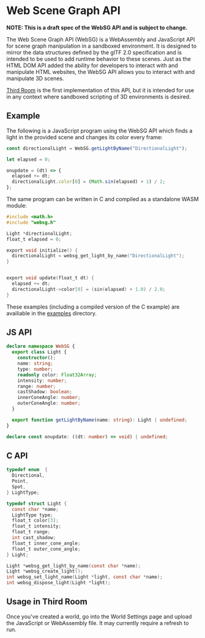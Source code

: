# Web Scene Graph API

**NOTE: This is a draft spec of the WebSG API and is subject to change.**

The Web Scene Graph API (WebSG) is a WebAssembly and JavaScript API for scene graph manipulation in a sandboxed environment. It is designed to mirror the data structures defined by the glTF 2.0 specification and is intended to be used to add runtime behavior to these scenes. Just as the HTML DOM API added the ability for developers to interact with and manipulate HTML websites, the WebSG API allows you to interact with and manipulate 3D scenes.

[Third Room](https://thirdroom.io) is the first implementation of this API, but it is intended for use in any context where sandboxed scripting of 3D environments is desired.

## Example

The following is a JavaScript program using the WebSG API which finds a light in the provided scene and changes its color every frame:

```js
const directionalLight = WebSG.getLightByName("DirectionalLight");

let elapsed = 0;

onupdate = (dt) => {
  elapsed += dt;
  directionalLight.color[0] = (Math.sin(elapsed) + 1) / 2;
};
```

The same program can be written in C and compiled as a standalone WASM module:

```c
#include <math.h>
#include "websg.h"

Light *directionalLight;
float_t elapsed = 0;

export void initialize() {
  directionalLight = websg_get_light_by_name("DirectionalLight");
}


export void update(float_t dt) {
  elapsed += dt;
  directionalLight->color[0] = (sin(elapsed) + 1.0) / 2.0;
}
```

These examples (including a compiled version of the C example) are availiable in the [examples](examples/) directory.

## JS API

```ts
declare namespace WebSG {
  export class Light {
    constructor();
    name: string;
    type: number;
    readonly color: Float32Array;
    intensity: number;
    range: number;
    castShadow: boolean;
    innerConeAngle: number;
    outerConeAngle: number;
  }

  export function getLightByName(name: string): Light | undefined;
}

declare const onupdate: ((dt: number) => void) | undefined;
```

## C API

```c
typedef enum  {
  Directional,
  Point,
  Spot,
} LightType;

typedef struct Light {
  const char *name;
  LightType type;
  float_t color[3];
  float_t intensity;
  float_t range;
  int cast_shadow;
  float_t inner_cone_angle;
  float_t outer_cone_angle;
} Light;

Light *websg_get_light_by_name(const char *name);
Light *websg_create_light();
int websg_set_light_name(Light *light, const char *name);
int websg_dispose_light(Light *light);
```

## Usage in Third Room

Once you've created a world, go into the World Settings page and upload the JavaScript or WebAssembly file. It may currently require a refresh to run.
